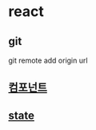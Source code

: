 # react 

## git

git remote add origin url

## [컴포넌트](readme/component.md)

## [state](readme/state.md)